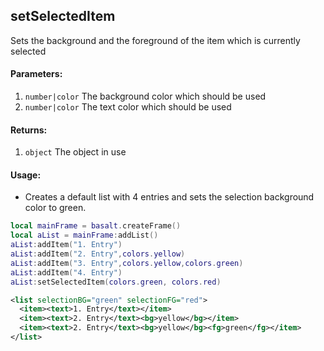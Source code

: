 ## setSelectedItem
Sets the background and the foreground of the item which is currently selected

#### Parameters: 
1. `number|color` The background color which should be used
2. `number|color` The text color which should be used

#### Returns:
1. `object` The object in use

#### Usage:
* Creates a default list with 4 entries and sets the selection background color to green.
```lua
local mainFrame = basalt.createFrame()
local aList = mainFrame:addList()
aList:addItem("1. Entry")
aList:addItem("2. Entry",colors.yellow)
aList:addItem("3. Entry",colors.yellow,colors.green)
aList:addItem("4. Entry")
aList:setSelectedItem(colors.green, colors.red)
```
```xml
<list selectionBG="green" selectionFG="red">
  <item><text>1. Entry</text></item>
  <item><text>2. Entry</text><bg>yellow</bg></item>
  <item><text>2. Entry</text><bg>yellow</bg><fg>green</fg></item>
</list>
```